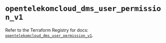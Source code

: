 # `opentelekomcloud_dms_user_permission_v1`

Refer to the Terraform Registry for docs: [`opentelekomcloud_dms_user_permission_v1`](https://registry.terraform.io/providers/opentelekomcloud/opentelekomcloud/1.36.15/docs/resources/dms_user_permission_v1).
